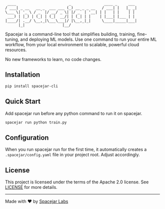 
```

 ____                        _               ____ _     ___ 
/ ___| _ __   __ _  ___ ___ (_) __ _ _ __   / ___| |   |_ _|
\___ \| '_ \ / _` |/ __/ _ \| |/ _` | '__| | |   | |    | | 
 ___) | |_) | (_| | (_|  __/| | (_| | |    | |___| |___ | | 
|____/| .__/ \__,_|\___\___|/ |\__,_|_|     \____|_____|___|
      |_|                 |__/                              

```

Spacejar is a command-line tool that simplifies building, training, fine-tuning, and deploying ML models.
Use one command to run your entire ML workflow, from your local environment to scalable, powerful cloud resources.

No new frameworks to learn, no code changes.

## Installation

```bash
pip install spacejar-cli
```

## Quick Start

Add spacejar run before any python command to run it on spacejar.
```bash
spacejar run python train.py
```

## Configuration
When you run spacejar run for the first time, it automatically creates a `.spacejar/config.yaml` file in your project root.
Adjust accordingly.

## License

This project is licensed under the terms of the Apache 2.0 license. See [LICENSE](LICENSE) for more details.

---

Made with ❤️ by [Spacejar Labs](https://github.com/spacejar-labs)